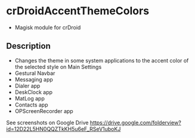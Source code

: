 # crDroidAccentThemeColors
- Magisk module for crDroid

## Description
- Changes the theme in some system applications to the accent color of the selected style on Main Settings
- Gestural Navbar
- Messaging app
- Dialer app
- DeskClock app
- MatLog app
- Contacts app
- OPScreenRecorder app

See screenshots on Google Drive https://drive.google.com/folderview?id=12D22L5HN0QQZTkKH5u6eF_RSeV1uboKJ
